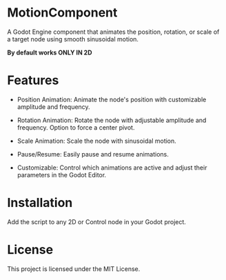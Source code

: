 # MotionComponent
A Godot Engine component that animates the position, rotation, or scale of a target node using smooth sinusoidal motion.

**By default works ONLY IN 2D**

# Features
- Position Animation: Animate the node's position with customizable amplitude and frequency.

- Rotation Animation: Rotate the node with adjustable amplitude and frequency. Option to force a center pivot.

- Scale Animation: Scale the node with sinusoidal motion.

- Pause/Resume: Easily pause and resume animations.

- Customizable: Control which animations are active and adjust their parameters in the Godot Editor.

# Installation
Add the script to any 2D or Control node in your Godot project.

# License
This project is licensed under the MIT License.
